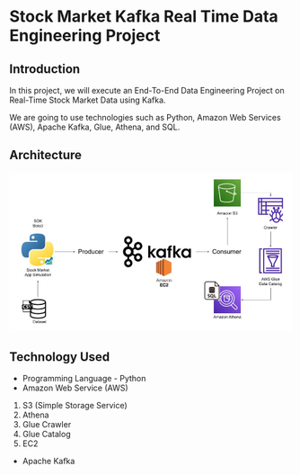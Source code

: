 # Stock Market Kafka Real Time Data Engineering Project

## Introduction 
In this project, we will execute an End-To-End Data Engineering Project on Real-Time Stock Market Data using Kafka.

We are going to use technologies such as Python, Amazon Web Services (AWS), Apache Kafka, Glue, Athena, and SQL.

## Architecture 
<img src="Architecture.jpg">

## Technology Used
- Programming Language - Python
- Amazon Web Service (AWS)
1. S3 (Simple Storage Service)
2. Athena
3. Glue Crawler
4. Glue Catalog
5. EC2
- Apache Kafka
